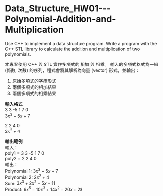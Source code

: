 # Data_Structure_HW01---Polynomial-Addition-and-Multiplication
Use C++ to implement a data structure program.
Write a program with the C++ STL library to calculate the addition and multiplication of two polynomials.

本專案使用 C++ 與 STL 實作多項式的 相加 與 相乘。
輸入的多項式格式為一組 (係數, 次數) 的序列，程式會將其解析為向量 (vector) 形式，並輸出：
1. 原始多項式的字串形式
2. 兩個多項式的相加結果
3. 兩個多項式的相乘結果

**輸入格式**  
3 3 -5 1 7 0  
$3x^3 - 5x + 7$

2 2 4 0  
$2x^2 + 4$

**輸出範例**  
輸入：  
poly1 = 3 3 -5 1 7 0  
poly2 = 2 2 4 0  
輸出：  
Polynomial 1: $3x^3 - 5x + 7$  
Polynomial 2: $2x^2 + 4$  
Sum: $3x^3 + 2x^2 - 5x + 11$  
Product: $6x^5 - 10x^3 + 14x^2 - 20x + 28$  
